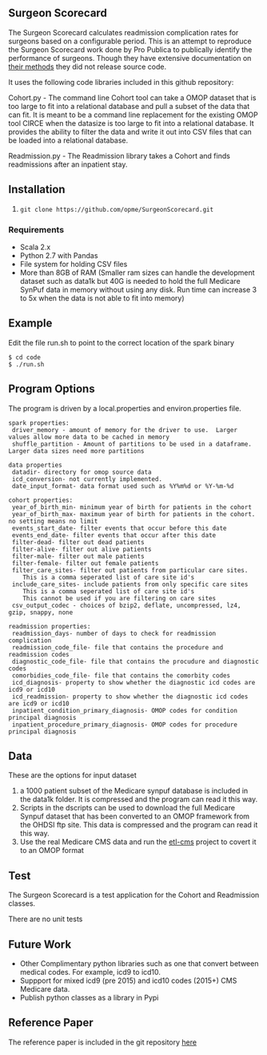 
Surgeon Scorecard
-----------------

The Surgeon Scorecard calculates readmission complication rates for surgeons based on a configurable period.  This is an attempt to reproduce the Surgeon Scorecard work done by Pro Publica to publically identify the performance of surgeons.   Though they have extensive documentation on [their methods](https://static.propublica.org/projects/patient-safety/methodology/surgeon-level-risk-methodology.pdf) they did not release source code.

It uses the following code libraries included in this github repository:

Cohort.py -  The command line Cohort tool can take a OMOP dataset that is too large to fit into a relational database and pull a subset of the data that can fit.  It is meant to be a command line replacement for the existing OMOP tool CIRCE when the datasize is too large to fit into a relational database.  It provides the ability to filter the data and write it out into CSV files that can be loaded into a relational database.

Readmission.py - The Readmission library takes a Cohort and finds readmissions after an inpatient stay.

## Installation

1. `git clone https://github.com/opme/SurgeonScorecard.git`
    
### Requirements

* Scala 2.x
* Python 2.7 with Pandas
* File system for holding CSV files
* More than 8GB of RAM (Smaller ram sizes can handle the development dataset such as data1k but 40G is needed to hold the full Medicare SynPuf data in memory without using any disk.  Run time can increase 3 to 5x when the data is not able to fit into memory)

## Example

Edit the file run.sh to point to the correct location of the spark binary

```
$ cd code
$ ./run.sh

```

## Program Options

The program is driven by a local.properties and environ.properties file.

```
spark properties:
 driver_memory - amount of memory for the driver to use.  Larger values allow more data to be cached in memory
 shuffle_partition - Amount of partitions to be used in a dataframe.  Larger data sizes need more partitions

data properties
 datadir- directory for omop source data
 icd_conversion- not currently implemented.  
 date_input_format- data format used such as %Y%m%d or %Y-%m-%d

cohort properties:
 year_of_birth_min- minimum year of birth for patients in the cohort
 year_of_birth_max- maximum year of birth for patients in the cohort.  no setting means no limit
 events_start_date- filter events that occur before this date
 events_end_date- filter events that occur after this date
 filter-dead- filter out dead patients
 filter-alive- filter out alive patients
 filter-male- filter out male patients
 filter-female- filter out female patients
 filter_care_sites- filter out patients from particular care sites.
    This is a comma seperated list of care site id's
 include_care_sites- include patients from only specific care sites
    This is a comma seperated list of care site id's
    This cannot be used if you are filtering on care sites
 csv_output_codec - choices of bzip2, deflate, uncompressed, lz4, gzip, snappy, none

readmission properties:
 readmission_days- number of days to check for readmission complication
 readmission_code_file- file that contains the procedure and readmission codes
 diagnostic_code_file- file that contains the procudure and diagnostic codes
 comorbidies_code_file- file that contains the comorbity codes
 icd_diagnosis- property to show whether the diagnostic icd codes are icd9 or icd10
 icd_readmission- property to show whether the diagnostic icd codes are icd9 or icd10
 inpatient_condition_primary_diagnosis- OMOP codes for condition principal diagnosis
 inpatient_procedure_primary_diagnosis- OMOP codes for procedure principal diagnosis

```

## Data

These are the options for input dataset

1. a 1000 patient subset of the Medicare synpuf database is included in the data1k folder.  It is compressed and the program can read it this way.
2. Scripts in the dscripts can be used to download the full Medicare Synpuf dataset that has been converted to an OMOP framework from the OHDSI ftp site.  This data is compressed and the program can read it this way.
3. Use the real Medicare CMS data and run the [etl-cms](https://github.com/OHDSI/ETL-CMS/tree/unm-improvements/python_etl) project to covert it to an OMOP format

## Test

The Surgeon Scorecard is a test application for the Cohort and Readmission classes.

There are no unit tests

## Future Work

* Other Complimentary python libraries such as one that convert between medical codes.  For example, icd9 to icd10.
* Suppport for mixed icd9 (pre 2015) and icd10 codes (2015+) CMS Medicare data.
* Publish python classes as a library in Pypi

## Reference Paper

The reference paper is included in the git repository [here](https://github.com/opme/SurgeonScorecard/Surgeon_Scorecard.pdf)

